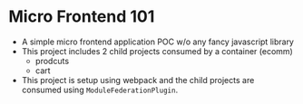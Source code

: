 # Micro Frontend 101

- A simple micro frontend application POC w/o any fancy javascript library
- This project includes 2 child projects consumed by a container (ecomm)
  - prodcuts
  - cart
- This project is setup using webpack and the child projects are consumed using `ModuleFederationPlugin`.
